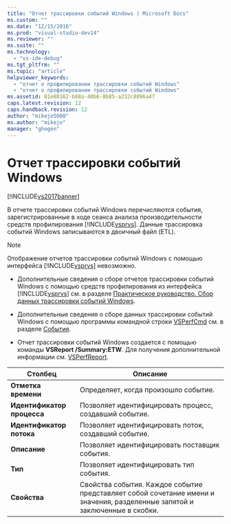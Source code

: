 ```yaml
---
title: "Отчет трассировки событий Windows | Microsoft Docs"
ms.custom: ""
ms.date: "12/15/2016"
ms.prod: "visual-studio-dev14"
ms.reviewer: ""
ms.suite: ""
ms.technology: 
  - "vs-ide-debug"
ms.tgt_pltfrm: ""
ms.topic: "article"
helpviewer_keywords: 
  - "отчет о профилировании трассировки событий Windows"
  - "отчет о профилировании трассировки событий Windows"
ms.assetid: 81e88162-b88a-40b6-8b85-a232c8096a47
caps.latest.revision: 12
caps.handback.revision: 12
author: "mikejo5000"
ms.author: "mikejo"
manager: "ghogen"
---
```

# Отчет трассировки событий Windows
[!INCLUDE[vs2017banner](../code-quality/includes/vs2017banner.md)]

В отчете трассировки событий Windows перечисляются события, зарегистрированные в ходе сеанса анализа производительности средств профилирования [!INCLUDE[vsprvs](../code-quality/includes/vsprvs_md.md)].  Данные трассировка событий Windows записываются в двоичный файл \(ETL\).  
  
> [!NOTE]
>  Отображение отчетов трассировки событий Windows с помощью интерфейса [!INCLUDE[vsprvs](../code-quality/includes/vsprvs_md.md)] невозможно.  
  
-   Дополнительные сведения о сборе отчетов трассировки событий Windows с помощью средств профилирования из интерфейса [!INCLUDE[vsprvs](../code-quality/includes/vsprvs_md.md)] см. в разделе [Практическое руководство. Сбор данных трассировки событий Windows](../Topic/How%20to:%20Collect%20Event%20Tracing%20for%20Windows%20\(ETW\)%20Data.md).  
  
-   Дополнительные сведения о сборе данных трассировки событий Windows с помощью программы командной строки [VSPerfCmd](../profiling/vsperfcmd.md) см. в разделе [События](../profiling/events-vsperfcmd.md).  
  
-   Отчет трассировки событий Windows создается с помощью команды **VSReport \/Summary:ETW**.  Для получения дополнительной информации см. [VSPerfReport](../profiling/vsperfreport.md).  
  
|Столбец|Описание|  
|-------------|--------------|  
|**Отметка времени**|Определяет, когда произошло событие.|  
|**Идентификатор процесса**|Позволяет идентифицировать процесс, создавший событие.|  
|**Идентификатор потока**|Позволяет идентифицировать поток, создавший событие.|  
|**Описание**|Позволяет идентифицировать поставщик события.|  
|**Тип**|Позволяет идентифицировать тип события.|  
|**Свойства**|Свойства события.  Каждое событие представляет собой сочетание имени и значения, разделенные запятой и заключенные в скобки.|